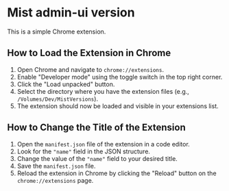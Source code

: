 # Mist admin-ui version

This is a simple Chrome extension.

## How to Load the Extension in Chrome

1.  Open Chrome and navigate to `chrome://extensions`.
2.  Enable "Developer mode" using the toggle switch in the top right corner.
3.  Click the "Load unpacked" button.
4.  Select the directory where you have the extension files (e.g., `/Volumes/Dev/MistVersions`).
5.  The extension should now be loaded and visible in your extensions list.

## How to Change the Title of the Extension

1.  Open the `manifest.json` file of the extension in a code editor.
2.  Look for the `"name"` field in the JSON structure.
3.  Change the value of the `"name"` field to your desired title.
4.  Save the `manifest.json` file.
5.  Reload the extension in Chrome by clicking the "Reload" button on the `chrome://extensions` page.
